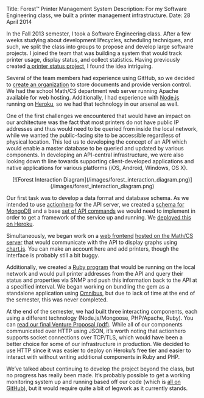 Title: Forest™ Printer Management System
Description: For my Software Engineering class, we built a printer management infrastructure.
Date: 28 April 2014

In the Fall 2013 semester, I took a Software Engineering class. After a few weeks studying about development lifecycles, scheduling techniques, and such, we split the class into groups to propose and develop large software projects. I joined the team that was building a system that would track printer usage, display status, and collect statistics. Having previously created [a printer status project](http://mathcs.muhlenberg.edu/~bb246500/printers/), I found the idea intriguing.

Several of the team members had experience using GitHub, so we decided to [create an organization](https://github.com/printerSystemCSI210) to store documents and provide version control. We had the school Math/CS department web server running Apache available for web hosting. Additionally, I had experience with [Node.js](http://nodejs.org) running on [Heroku](https://www.heroku.com/), so we had that technology in our arsenal as well.

One of the first challenges we encountered that would have an impact on our architecture was the fact that most printers do not have public IP addresses and thus would need to be queried from inside the local network, while we wanted the public-facing site to be accessible regardless of physical location. This led us to developing the concept of an API which would enable a master database to be queried and updated by various components. In developing an API-central infrastructure, we were also looking down th line towards supporting client-developed applications and native applications for various platforms (iOS, Android, Windows, OS X).

<p style="text-align:center">[![Forest Interaction Diagram](/images/forest_interaction_diagram.png)](/images/forest_interaction_diagram.png)</p>

Our first task was to develop a data format and database schema. As we intended to use [actionhero](http://actionherojs.com) for the API server, we created a [schema for MongoDB](https://github.com/printerSystemCSI210/api-server/blob/master/initializers/_project.js) and a base [set of API commands](https://github.com/printerSystemCSI210/api-server/tree/master/actions) we would need to implement in order to get a framework of the service up and running. We [deployed this on Heroku](https://forest-api.herokuapp.com).

Simultaneously, we began work on a [web frontend](https://github.com/printerSystemCSI210/frontend) [hosted on the Math/CS server](http://mathcs.muhlenberg.edu/~mb247142/forest/frontend/home.php) that would communicate with the API to display graphs using [chart.js](http://www.chartjs.org). You can make an account here and add printers, though the interface is probably still a bit buggy.

Additionally, we created a [Ruby program](https://github.com/printerSystemCSI210/query-agent) that would be running on the local network and would pull printer addresses from the API and query their status and properties via SNMP and push this information back to the API at a specified interval. We began working on bundling the gem as a standalone application using [Omnibus](https://github.com/opscode/omnibus-ruby), but due to lack of time at the end of the semester, this was never completed.

At the end of the semester, we had built three interacting components, each using a different technology (Node.js/Mongoose, PHP/Apache, Ruby). You can [read our final Venture Proposal (pdf)](/images/forest_venture_proposal.pdf). While all of our components communicated over HTTP using JSON, it’s worth noting that actionhero supports socket connections over TCP/TLS, which would have been a better choice for some of our infrastructure in production. We decided to use HTTP since it was easier to deploy on Heroku’s free tier and easier to interact with without writing additional components in Ruby and PHP.

We’ve talked about continuing to develop the project beyond the class, but no progress has really been made. It’s probably possible to get a working monitoring system up and running based off our code (which is [all on GitHub](https://github.com/printerSystemCSI210)), but it would require quite a bit of legwork as it currently stands.
